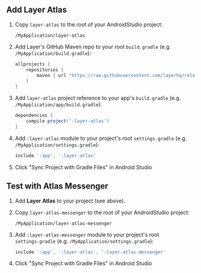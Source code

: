 ## Add Layer Atlas

1. Copy `layer-atlas` to the root of your AndroidStudio project:

	```
	/MyApplication/layer-atlas
	```
	
2. Add Layer's GitHub Maven repo to your root `build.gradle` (e.g. `/MyApplication/build.gradle`):

	``` groovy
	allprojects {
    	repositories {
        	maven { url "https://raw.githubusercontent.com/layerhq/releases-android/master/releases/" }
	    }
	}
	```

3. Add `layer-atlas` project reference to your app's `build.gradle` (e.g. `/MyApplication/app/build.gradle`):

	``` groovy
	dependencies {
    	compile project(':layer-atlas')
	}
	```

4. Add `:layer-atlas` module to your project's root `settings.gradle` (e.g. `/MyApplication/settings.gradle`):

	``` groovy
	include ':app', ':layer-atlas'
	```

5. Click "Sync Project with Gradle Files" in Android Studio

## Test with Atlas Messenger
1. Add **Layer Atlas** to your project (see above).

2. Copy `layer-atlas-messenger` to the root of your AndroidStudio project:

	```
	/MyApplication/layer-atlas-messenger
	```

3. Add `:layer-atlas-messenger` module to your project's root `settings.gradle` (e.g. `/MyApplication/settings.gradle`):

	``` groovy
	include ':app', ':layer-atlas', ':layer-atlas-messenger'
	```

4. Click "Sync Project with Gradle Files" in Android Studio